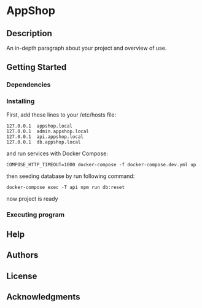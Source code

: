 # AppShop

## Description

An in-depth paragraph about your project and overview of use.

## Getting Started

### Dependencies

### Installing

First, add these lines to your /etc/hosts file:
```
127.0.0.1  appshop.local
127.0.0.1  admin.appshop.local
127.0.0.1  api.appshop.local
127.0.0.1  db.appshop.local
```
and run services with Docker Compose:
```
COMPOSE_HTTP_TIMEOUT=1000 docker-compose -f docker-compose.dev.yml up
```
then seeding database by run following command:
```
docker-compose exec -T api npm run db:reset
```
now project is ready

### Executing program

## Help

## Authors

## License

## Acknowledgments
